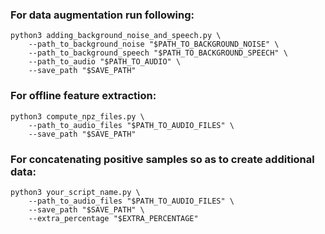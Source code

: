 ### For data augmentation run following:
```
python3 adding_background_noise_and_speech.py \
    --path_to_background_noise "$PATH_TO_BACKGROUND_NOISE" \
    --path_to_background_speech "$PATH_TO_BACKGROUND_SPEECH" \
    --path_to_audio "$PATH_TO_AUDIO" \
    --save_path "$SAVE_PATH"
```

### For offline feature extraction:
```
python3 compute_npz_files.py \
    --path_to_audio_files "$PATH_TO_AUDIO_FILES" \
    --save_path "$SAVE_PATH"
```

### For concatenating positive samples so as to create additional data:
```
python3 your_script_name.py \
    --path_to_audio_files "$PATH_TO_AUDIO_FILES" \
    --save_path "$SAVE_PATH" \
    --extra_percentage "$EXTRA_PERCENTAGE"
```
